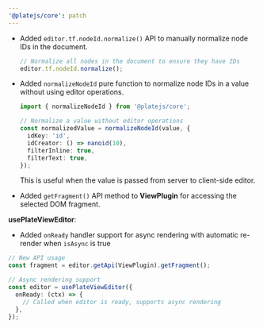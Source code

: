 ```yaml
---
'@platejs/core': patch
---
```


- Added `editor.tf.nodeId.normalize()` API to manually normalize node IDs in the document.

  ```ts
  // Normalize all nodes in the document to ensure they have IDs
  editor.tf.nodeId.normalize();
  ```

- Added `normalizeNodeId` pure function to normalize node IDs in a value without using editor operations.

  ```ts
  import { normalizeNodeId } from '@platejs/core';

  // Normalize a value without editor operations
  const normalizedValue = normalizeNodeId(value, {
    idKey: 'id',
    idCreator: () => nanoid(10),
    filterInline: true,
    filterText: true,
  });
  ```

  This is useful when the value is passed from server to client-side editor.

- Added `getFragment()` API method to **ViewPlugin** for accessing the selected DOM fragment.

**usePlateViewEditor**:

- Added `onReady` handler support for async rendering with automatic re-render when `isAsync` is true

```typescript
// New API usage
const fragment = editor.getApi(ViewPlugin).getFragment();

// Async rendering support
const editor = usePlateViewEditor({
  onReady: (ctx) => {
    // Called when editor is ready, supports async rendering
  },
});
```

